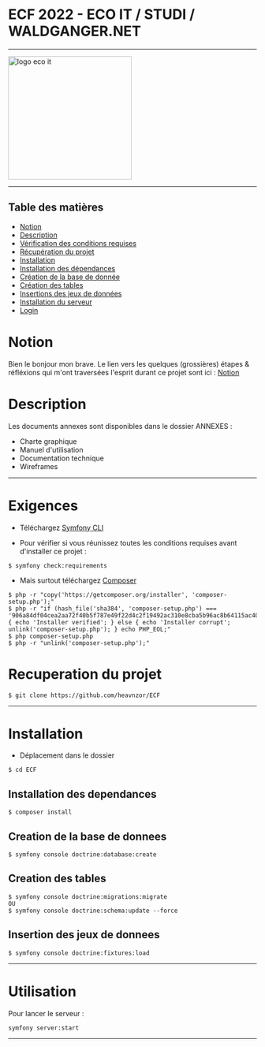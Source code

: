 # ECF 2022 - ECO IT / STUDI / WALDGANGER.NET

<hr />

<img src="https://waldganger.net/build/images/logo.png" alt="logo eco it" width="250px" height="auto" />

<hr />
 
 
 ## Table des matières
- [Notion](#notion)
- [Description](#description)
- [Vérification des conditions requises](#exigences)
- [Récupération du projet](#recuperation-du-projet)
- [Installation](#installation)
- [Installation des dépendances](#installation-des-dependances)
- [Création de la base de donnée](#creation-de-la-base-de-donnees)
- [Création des tables](#creation-des-tables)
- [Insertions des jeux de données](#insertion-des-jeux-de-donnees)
- [Installation du serveur](#utilisation)
- [Login](#tester-le-projet)

# Notion
Bien le bonjour mon brave. Le lien vers les quelques (grossières) étapes & réfléxions qui m'ont traversées l'esprit durant ce projet sont ici :
[Notion](https://gleaming-hellebore-10a.notion.site/1e29d5ecb67d4723b45294029b7c31c8?v=e0d2c04c24184feda16bb47c14bb54c8) 

# Description

Les documents annexes sont disponibles dans le dossier ANNEXES :

* Charte graphique
* Manuel d'utilisation
* Documentation technique
* Wireframes

 ***
# Exigences
* Téléchargez [Symfony CLI](https://symfony.com/download)

* Pour vérifier si vous réunissez toutes les conditions requises avant d'installer ce projet :

```
$ symfony check:requirements
```

* Mais surtout téléchargez [Composer](https://getcomposer.org/)

```
$ php -r "copy('https://getcomposer.org/installer', 'composer-setup.php');"
$ php -r "if (hash_file('sha384', 'composer-setup.php') === '906a84df04cea2aa72f40b5f787e49f22d4c2f19492ac310e8cba5b96ac8b64115ac402c8cd292b8a03482574915d1a8') { echo 'Installer verified'; } else { echo 'Installer corrupt'; unlink('composer-setup.php'); } echo PHP_EOL;"
$ php composer-setup.php
$ php -r "unlink('composer-setup.php');"
```

# Recuperation du projet

```
$ git clone https://github.com/heavnzor/ECF
```

 ***

# Installation

* Déplacement dans le dossier

```
$ cd ECF
```

## Installation des dependances
```
$ composer install
```

## Creation de la base de donnees
```
$ symfony console doctrine:database:create
```

## Creation des tables
```
$ symfony console doctrine:migrations:migrate
OU
$ symfony console doctrine:schema:update --force
```

## Insertion des jeux de donnees
```
$ symfony console doctrine:fixtures:load 
```
***

# Utilisation 

Pour lancer le serveur :

```
symfony server:start
```

 ***


 








